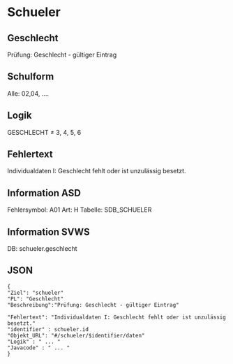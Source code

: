 # Schueler

## Geschlecht

Prüfung: Geschlecht - gültiger Eintrag

## Schulform 

Alle: 02,04, .... 

## Logik

GESCHLECHT ≠ 3, 4, 5, 6

## Fehlertext

Individualdaten I: Geschlecht fehlt oder ist unzulässig besetzt. 

## Information ASD

Fehlersymbol: A01
Art: H
Tabelle: SDB_SCHUELER

## Information SVWS

DB: schueler.geschlecht 

## JSON
    {
    "Ziel": "schueler"
    "PL": "Geschlecht"
    "Beschreibung":"Prüfung: Geschlecht - gültiger Eintrag" 

    "Fehlertext": "Individualdaten I: Geschlecht fehlt oder ist unzulässig besetzt."
    "identifier" : schueler.id
    "Objekt_URL": "#/schueler/$identifier/daten"
    "Logik" : " ... "
    "Javacode" : " ... " 
    }


